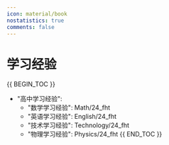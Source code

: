 ```yaml
---
icon: material/book
nostatistics: true
comments: false
---
```


# 学习经验

    
{{ BEGIN_TOC }}
- "高中学习经验":
    - "数学学习经验": Math/24_fht
    - "英语学习经验": English/24_fht
    - "技术学习经验": Technology/24_fht
    - "物理学习经验": Physics/24_fht
{{ END_TOC }}